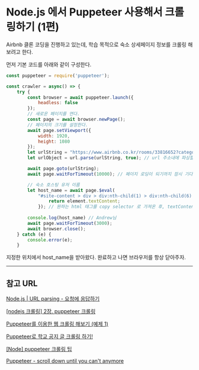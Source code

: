 # Node.js 에서 Puppeteer 사용해서 크롤링하기 (1편)

Airbnb 클론 코딩을 진행하고 있는데, 학습 목적으로 숙소 상세페이지 정보를 크롤링 해보려고 한다.

먼저 기본 코드를 아래와 같이 구성한다.

```javascript
const puppeteer = require('puppeteer');

const crawler = async() => {
    try {
        const browser = await puppeteer.launch({
            headless: false
        });
        // 새로운 페이지를 연다.
        const page = await browser.newPage();
        // 페이지의 크기를 설정한다.
        await page.setViewport({
            width: 1920,
            height: 1080
        });
        let urlString = "https://www.airbnb.co.kr/rooms/33816652?category_tag=Tag%3A5348&adults=1&children=0&infants=0&check_in=2022-08-08&check_out=2022-08-15&federated_search_id=0b5c0aec-4f5d-4e7b-b194-8350ef0bb2da&source_impression_id=p3_1645435331_J48WQMlw6Ff%2FX0lq"
        let urlObject = url.parse(urlString, true); // url 주소내에 파싱할 것이 있을 경우, urlString을 Object 형태로 변환해준다.

        await page.goto(urlString);
        await page.waitForTimeout(10000); // 페이지 로딩이 되기까지 잠시 기다린다. 테스트 중인 기기의 사양이나 인터넷 속도, 웹서버의 속도 따라 경험적으로 테스트해야함.

        // 숙소 호스팅 유저 이름
        let host_name = await page.$eval(
            "#site-content > div > div:nth-child(1) > div:nth-child(6) > div > div > div > div:nth-child(2) > section > div.c6y5den.dir.dir-ltr > div.tehcqxo.dir.dir-ltr > h2", element => {
                return element.textContent;
            }); // 원하는 html 태그를 copy selector 로 가져온 후, textContent만 추출한다.
        
        console.log(host_name) // Andrew님
        await page.waitForTimeout(3000);
        await browser.close();
    } catch (e) {
        console.error(e);
    }
```

지정한 위치에서 host_name을 받아왔다. 완료하고 나면 브라우저를 항상 닫아주자. 

---

## 참고 URL

[Node.js | URL parsing - 요청에 응답하기](https://gongbu-ing.tistory.com/9)

[[nodejs 크롤링] 2장. puppeteer 크롤링](https://velog.io/@jehjong/nodejs-%ED%81%AC%EB%A1%A4%EB%A7%81-2%EC%9E%A5.-puppeteer-%ED%81%AC%EB%A1%A4%EB%A7%81#-evaluate-%EB%8B%A4%EB%A5%B4%EA%B2%8C-%EC%82%AC%EC%9A%A9)

[Puppeteer를 이용한 웹 크롤링 해보기 (예제 1)](https://velog.io/@jinuku/Puppeteer%EB%A5%BC-%EC%9D%B4%EC%9A%A9%ED%95%9C-%EC%9B%B9-%ED%81%AC%EB%A1%A4%EB%A7%81-%ED%95%B4%EB%B3%B4%EA%B8%B0-%EC%98%88%EC%A0%9C-1)

[Puppeteer로 학교 공지 글 크롤링 하기!](https://velog.io/@jeffyoun/Puppeteer%EB%A1%9C-%ED%95%99%EA%B5%90-%EA%B3%B5%EC%A7%80-%EA%B8%80-%ED%81%AC%EB%A1%A4%EB%A7%81-%ED%95%98%EA%B8%B0)

[[Node] puppeteer 크롤링 팁](https://qnrjs42.blog/node/puppeteer-crawler-tip)

[Puppeteer - scroll down until you can't anymore](https://stackoverflow.com/questions/51529332/puppeteer-scroll-down-until-you-cant-anymore)